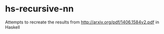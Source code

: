 # hs-recursive-nn
Attempts to recreate the results from http://arxiv.org/pdf/1406.1584v2.pdf in Haskell
